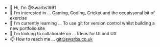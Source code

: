 - 👋 Hi, I’m @Swarbs1991
- 👀 I’m interested in ... Gaming, Coding, Cricket and the occaissonal bit of exercise
- 🌱 I’m currently learning ... To use git for version control whilst building a new portfolio site
- 💞️ I’m looking to collaborate on ... Ideas for UI and UX
- 📫 How to reach me ... git@swarbs.co.uk

<!---
Swarbs1991/Swarbs1991 is a ✨ special ✨ repository because its `README.md` (this file) appears on your GitHub profile.
You can click the Preview link to take a look at your changes.
--->
